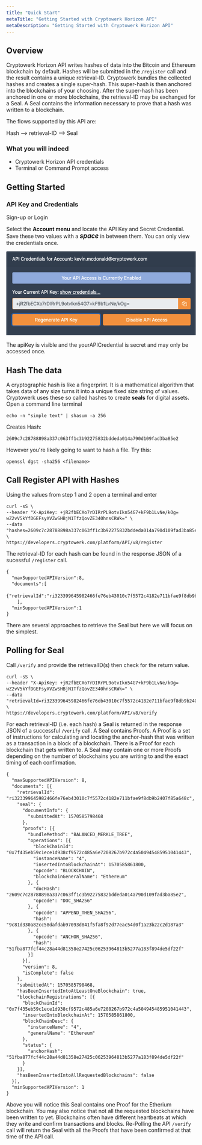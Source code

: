 ```yaml
---
title: "Quick Start"
metaTitle: "Getting Started with Cryptowerk Horizon API"
metaDescription: "Getting Started with Cryptowerk Horizon API"
---
```

## Overview
Cryptowerk Horizon API writes hashes of data into the Bitcoin and Ethereum blockchain by default. Hashes will be submitted in the `/register` call and the result contains a unique retrieval-ID. Cryptowerk bundles the collected
hashes and creates a single super-hash. This super-hash is then anchored into the blockchains of your choosing. After the super-hash has been anchored in one or more blockchains, the retrieval-ID may be exchanged for a Seal. A Seal contains the information necessary to prove that a hash was written to a blockchain.

The flows supported by this API are:

Hash  -->  retrieval-ID  -->  Seal

### What you will indeed
 - Cryptowerk Horizon API credentials
 - Terminal or Command Prompt access

## Getting Started
### API Key and Credentials
Sign-up or Login

Select the **Account menu** and locate the API Key and Secret Credential. Save these two values with a <span style="font-size:larger;">***space***</span> in between them. You can only view the credentials once.

 ![get api key image](quickstart-img1.png)

The apiKey is visible and the yourAPICredential is secret and may only be accessed once.

## Hash The data
A cryptographic hash is like a fingerprint. It is a mathematical algorithm that takes data of any size turns it into a unique fixed size string of values. Cryptowerk uses these so called hashes to create **seals** for digital assets.
Open a command line terminal

```
echo -n "simple text" | shasum -a 256
```
Creates Hash:
```
2609c7c28788898a337c063ff1c3b92275832bddeda014a790d109fad3ba85e2
```
However you're likely going to want to hash a file. Try this:
```
openssl dgst -sha256 <filename>
```
## Call Register API with Hashes
Using the values from step 1 and 2 open a terminal and enter
```
curl -sS \
--header "X-ApiKey: +jR2fbECXo7rDIRrPL9otvIkn54G7+kF9b1LvNe/kOg= wZ2vV5kYfDGEFsyXVZwSHBjN1TfzQovZE340hnsCRWk=" \
--data "hashes=2609c7c28788898a337c063ff1c3b92275832bddeda014a790d109fad3ba85e2" \
https://developers.cryptowerk.com/platform/API/v8/register
```
The retrieval-ID for each hash can be found in the response JSON of a sucessful `/register` call.
```
{
  "maxSupportedAPIVersion":8,
  "documents":[
    {"retrievalId":"ri323399645982466fe76eb43010c7f5572c4182e711bfae9f8db9b2407f85a648c"}
    ],
  "minSupportedAPIVersion":1
}
```
There are several approaches to retrieve the Seal but here we will focus on the simplest.

## Polling for Seal
Call `/verify` and provide the retrievalID(s) then check for the return value.

```
curl -sS \
--header "X-ApiKey: +jR2fbECXo7rDIRrPL9otvIkn54G7+kF9b1LvNe/kOg= wZ2vV5kYfDGEFsyXVZwSHBjN1TfzQovZE340hnsCRWk=" \
--data "retrievalId=ri323399645982466fe76eb43010c7f5572c4182e711bfae9f8db9b2407f85a648c" \
https://developers.cryptowerk.com/platform/API/v8/verify
```
For each retrieval-ID (i.e. each hash) a Seal is returned in the response JSON of a successful `/verify` call. A Seal contains Proofs. A Proof is a set of instructions for calculating and locating the anchor-hash that was  written as a transaction in a block of a blockchain. There is a Proof for each blockchain that gets written to. A Seal may contain one or more Proofs depending on the number of blockchains you are writing to and the exact timing of each confirmation.
```
{
  "maxSupportedAPIVersion": 8,
  "documents": [{
    "retrievalId": "ri323399645982466fe76eb43010c7f5572c4182e711bfae9f8db9b2407f85a648c",
    "seal": {
      "documentInfo": {
        "submittedAt": 1570585798468
      },
      "proofs": [{
        "bundleMethod": "BALANCED_MERKLE_TREE",
        "operations": [{
          "blockChainId": "0x7f435eb59c1ece1d938cf9572c485a6e7208267b972c4a504945485951041443",
          "instanceName": "4",
          "insertedIntoBlockchainAt": 1570585861800,
          "opcode": "BLOCKCHAIN",
          "blockchainGeneralName": "Ethereum"
        }, {
          "docHash": "2609c7c28788898a337c063ff1c3b92275832bddeda014a790d109fad3ba85e2",
          "opcode": "DOC_SHA256"
        }, {
          "opcode": "APPEND_THEN_SHA256",
          "hash": "9c81d330a82cc58dafdab97093d841f5fa8f92d77eac54d0f1a23b22c2d187a3"
        }, {
          "opcode": "ANCHOR_SHA256",
          "hash": "51fba877fcf44c28a44d81358e27425c06253964813b5277a183f894de5df22f"
        }]
      }],
      "version": 8,
      "isComplete": false
    },
    "submittedAt": 1570585798468,
    "hasBeenInsertedIntoAtLeastOneBlockchain": true,
    "blockchainRegistrations": [{
      "blockChainId": "0x7f435eb59c1ece1d938cf9572c485a6e7208267b972c4a504945485951041443",
      "insertedIntoBlockchainAt": 1570585861800,
      "blockChainDesc": {
        "instanceName": "4",
        "generalName": "Ethereum"
      },
      "status": {
        "anchorHash": "51fba877fcf44c28a44d81358e27425c06253964813b5277a183f894de5df22f"
      }
    }],
    "hasBeenInsertedIntoAllRequestedBlockchains": false
  }],
  "minSupportedAPIVersion": 1
}
```
Above you will notice this Seal contains one Proof for the Etherium blockchain. You may also notice that not all the requested blockchains have been written to yet. Blockchains often have different heartbeats at which they write and confirm transactions and blocks. Re-Polling the API `/verify` call will return the Seal with all the Proofs that have been confirmed at that time of the API call.
